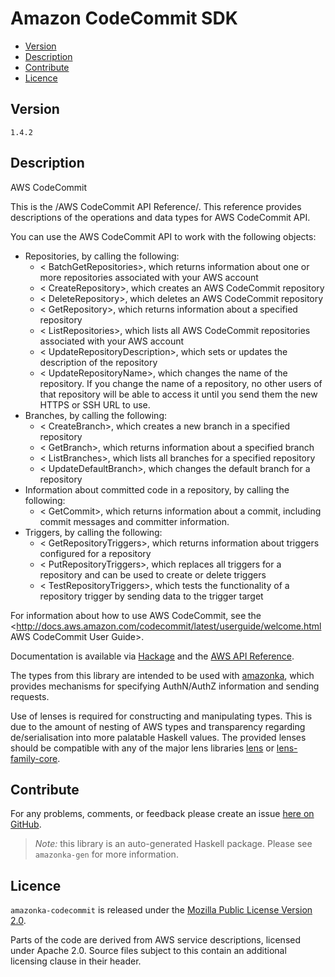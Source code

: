 # Amazon CodeCommit SDK

* [Version](#version)
* [Description](#description)
* [Contribute](#contribute)
* [Licence](#licence)


## Version

`1.4.2`


## Description

AWS CodeCommit

This is the /AWS CodeCommit API Reference/. This reference provides descriptions of the operations and data types for AWS CodeCommit API.

You can use the AWS CodeCommit API to work with the following objects:

-   Repositories, by calling the following:
    -   < BatchGetRepositories>, which returns information about one or more repositories associated with your AWS account
    -   < CreateRepository>, which creates an AWS CodeCommit repository
    -   < DeleteRepository>, which deletes an AWS CodeCommit repository
    -   < GetRepository>, which returns information about a specified repository
    -   < ListRepositories>, which lists all AWS CodeCommit repositories associated with your AWS account
    -   < UpdateRepositoryDescription>, which sets or updates the description of the repository
    -   < UpdateRepositoryName>, which changes the name of the repository. If you change the name of a repository, no other users of that repository will be able to access it until you send them the new HTTPS or SSH URL to use.
-   Branches, by calling the following:
    -   < CreateBranch>, which creates a new branch in a specified repository
    -   < GetBranch>, which returns information about a specified branch
    -   < ListBranches>, which lists all branches for a specified repository
    -   < UpdateDefaultBranch>, which changes the default branch for a repository
-   Information about committed code in a repository, by calling the following:
    -   < GetCommit>, which returns information about a commit, including commit messages and committer information.
-   Triggers, by calling the following:
    -   < GetRepositoryTriggers>, which returns information about triggers configured for a repository
    -   < PutRepositoryTriggers>, which replaces all triggers for a repository and can be used to create or delete triggers
    -   < TestRepositoryTriggers>, which tests the functionality of a repository trigger by sending data to the trigger target

For information about how to use AWS CodeCommit, see the <http://docs.aws.amazon.com/codecommit/latest/userguide/welcome.html AWS CodeCommit User Guide>.

Documentation is available via [Hackage](http://hackage.haskell.org/package/amazonka-codecommit)
and the [AWS API Reference](https://aws.amazon.com/documentation/).

The types from this library are intended to be used with [amazonka](http://hackage.haskell.org/package/amazonka),
which provides mechanisms for specifying AuthN/AuthZ information and sending requests.

Use of lenses is required for constructing and manipulating types.
This is due to the amount of nesting of AWS types and transparency regarding
de/serialisation into more palatable Haskell values.
The provided lenses should be compatible with any of the major lens libraries
[lens](http://hackage.haskell.org/package/lens) or [lens-family-core](http://hackage.haskell.org/package/lens-family-core).

## Contribute

For any problems, comments, or feedback please create an issue [here on GitHub](https://github.com/brendanhay/amazonka/issues).

> _Note:_ this library is an auto-generated Haskell package. Please see `amazonka-gen` for more information.


## Licence

`amazonka-codecommit` is released under the [Mozilla Public License Version 2.0](http://www.mozilla.org/MPL/).

Parts of the code are derived from AWS service descriptions, licensed under Apache 2.0.
Source files subject to this contain an additional licensing clause in their header.
